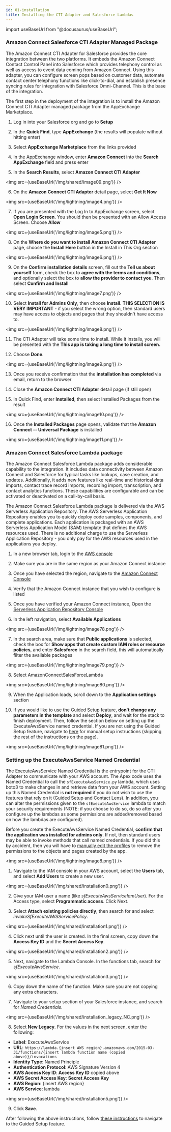 ```yaml
---
id: 01-installation
title: Installing the CTI Adapter and Salesforce Lambdas
---
```


import useBaseUrl from "@docusaurus/useBaseUrl";

### Amazon Connect Salesforce CTI Adapter Managed Package

The Amazon Connect CTI Adapter for Salesforce provides the core
integration between the two platforms. It embeds the Amazon Connect
Contact Control Panel into Salesforce which provides telephony control
as well as access to event data coming from Amazon Connect. Using this
adapter, you can configure screen pops based on customer data, automate
contact center telephony functions like click-to-dial, and establish
presence syncing rules for integration with Salesforce Omni-Channel.
This is the base of the integration.

The first step in the deployment of the integration is to install the
Amazon Connect CTI Adapter managed package from the AppExchange
Marketplace.

1.  Log in into your Salesforce org and go to **Setup**

2.  In the **Quick Find**, type **AppExchange** (the results will
    populate without hitting enter)

3.  Select **AppExchange Marketplace** from the links provided

4.  In the AppExchange window, enter **Amazon Connect** into the
    **Search AppExchange** field and press enter

5.  In the **Search Results**, select **Amazon Connect CTI Adapter**

<img src={useBaseUrl('/img/shared/image09.png')} />

6.  On the **Amazon Connect CTI Adapter** detail page, select **Get It
    Now**

<img src={useBaseUrl('/img/lightning/image4.png')} />

7.  If you are presented with the Log In to AppExchange screen, select
    **Open Login Screen**. You should then be presented with an Allow
    Access Screen. Choose **Allow**

<img src={useBaseUrl('/img/lightning/image5.png')} />

8.  On the **Where do you want to install Amazon Connect CTI Adapter**
    page, choose the **Install Here** button in the Install in This Org
    section

<img src={useBaseUrl('/img/lightning/image6.png')} />

9.  On the **Confirm installation details** screen, fill out the **Tell
    us about yourself** form, check the box to **agree with the terms
    and conditions**, and optionally select the box to **allow the
    provider to contact you**. Then select **Confirm and Install**

<img src={useBaseUrl('/img/lightning/image7.png')} />

10. Select **Install for Admins Only**, then choose **Install**. **THIS SELECTION IS VERY IMPORTANT** - if you select the wrong option, then standard users may have access to objects and pages that they shouldn't have access to.

<img src={useBaseUrl('/img/lightning/image8.png')} />

11. The CTI Adapter will take some time to install. While it installs,
    you will be presented with the **This app is taking a long time to
    install screen.**

12. Choose **Done**.

<img src={useBaseUrl('/img/lightning/image9.png')} />

13. Once you receive confirmation that the **installation has
    completed** via email, return to the browser

14. Close the **Amazon Connect CTI Adapter** detail page (if still open)

15. In Quick Find, enter **Installed**, then select Installed Packages
    from the result

<img src={useBaseUrl('/img/lightning/image10.png')} />

16. Once the **Installed Packages** page opens, validate that the
    **Amazon Connect -- Universal Package** is installed

<img src={useBaseUrl('/img/lightning/image11.png')} />

### Amazon Connect Salesforce Lambda package

The Amazon Connect Salesforce Lambda package adds considerable
capability to the integration. It includes data connectivity between
Amazon Connect and Salesforce for typical tasks like lookups, case
creation, and updates. Additionally, it adds new features like real-time
and historical data imports, contact trace record imports, recording
import, transcription, and contact analytics functions. These
capabilities are configurable and can be activated or deactivated on a
call-by-call basis.

The Amazon Connect Salesforce Lambda package is delivered via the AWS
Serverless Application Repository. The AWS Serverless Application
Repository enables you to quickly deploy code samples, components, and
complete applications. Each application is packaged with an AWS
Serverless Application Model (SAM) template that defines the AWS
resources used. There is no additional charge to use the Serverless
Application Repository - you only pay for the AWS resources used in the
applications you deploy.

1.  In a new browser tab, login to the [AWS
    console](https://console.aws.amazon.com/)

2.  Make sure you are in the same region as your Amazon Connect instance

3.  Once you have selected the region, navigate to the [Amazon Connect
    Console](https://console.aws.amazon.com/connect/home)

4.  Verify that the Amazon Connect instance that you wish to configure
    is listed

5.  Once you have verified your Amazon Connect instance, Open the
    [Serverless Application Repository
    Console](https://console.aws.amazon.com/serverlessrepo/home)

6.  In the left navigation, select **Available Applications**

<img src={useBaseUrl('/img/lightning/image78.png')} />

7.  In the search area, make sure that **Public applications** is
    selected, check the box for **Show apps that create custom IAM roles
    or resource policies**, and enter **Salesforce** in the search
    field, this will automatically filter the available packages

<img src={useBaseUrl('/img/lightning/image79.png')} />

8.  Select AmazonConnectSalesForceLambda

<img src={useBaseUrl('/img/lightning/image80.png')} />

9.  When the Application loads, scroll down to the **Application
    settings** section

10. If you would like to use the Guided Setup feature, **don't change any parameters in the template** and select **Deploy**, 
    and wait for the stack to finish deployment. Then, follow the section below on setting up the ExecuteAwsService named credential.
    If you are not using the Guided Setup feature, navigate to [here](/docs/lightning/installation/03-managed-package-manual-setup) for manual setup instructions (skipping the rest of the instructions on the page).

<img src={useBaseUrl('/img/lightning/image81.png')} />

### Setting up the ExecuteAwsService Named Credential

The ExecuteAwsService Named Credential is the entrypoint for the CTI Adapter to communicate with your AWS account.
The Apex code uses the Named Credential to call the `sfExecuteAwsService.py` lambda, which uses boto3 to make changes
in and retrieve data from your AWS account. Setting up this Named Credential is **not required** if you do not wish
to use the features that rely on it (Guided Setup and Contact Lens). In addition, you can alter the permissions given
to the `sfExecuteAwsService` lambda to match your security requirements (NOTE: if you choose to do so, do so after you
configure up the lambdas as some permissions are added/removed based on how the lambdas are configured).

Before you create the ExecuteAwsService Named Credential, **confirm that the application was installed for admins only**. If not, then standard users may be able to invoke methods that call named credentials. If you did this by accident, then you will have to [manually edit the profiles](/docs/lightning/installation/06-adapter-installation-troubleshooting#how-to-remove-permissions-to-visualforce-pages-apex-classes-for-a-desired-profile) to remove the permissions to the objects and pages created by the app.

<img src={useBaseUrl('/img/lightning/image8.png')} />

1. Navigate to the IAM console in your AWS account, select the **Users** tab, and select **Add Users** to create a new user.

<img src={useBaseUrl('/img/shared/installation0.png')} />

2. Give your IAM user a name (like *sfExecuteAwsServiceIamUser*). For the Access type, select **Programmatic access**. Click Next.

3. Select **Attach existing policies directly**, then search for and select *invokeSfExecuteAWSServicePolicy*.

<img src={useBaseUrl('/img/shared/installation1.png')} />

4. Click next until the user is created. In the final screen, copy down the **Access Key ID** and the **Secret Access Key**.

<img src={useBaseUrl('/img/shared/installation2.png')} />

5. Next, navigate to the Lambda Console. In the functions tab, search for *sfExecuteAwsService*.

<img src={useBaseUrl('/img/shared/installation3.png')} />

6. Copy down the name of the function. Make sure you are not copying any extra characters.

7. Navigate to your setup section of your Salesforce instance, and search for *Named Credentials*.

<img src={useBaseUrl('/img/shared/installation_legacy_NC.png')} />

8. Select **New Legacy**. For the values in the next screen, enter the following:

- **Label**: ExecuteAwsService
- **URL**: ```https://lambda.{insert AWS region}.amazonaws.com/2015-03-31/functions/{insert lambda function name (copied above)}/invocations```
- **Identity Type**: Named Principle
- **Authentication Protocol**: AWS Signature Version 4
- **AWS Access Key ID**: **Access Key ID** copied above
- **AWS Secret Access Key**: **Secret Access Key**
- **AWS Region**: {insert AWS region}
- **AWS Service**: lambda

<img src={useBaseUrl('/img/shared/installation5.png')} />

9. Click **Save**.

After following the above instructions, follow [these instructions](/docs/lightning/installation/02-guided-setup) to navigate to the Guided Setup feature.
